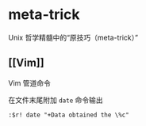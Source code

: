 # meta-trick

Unix 哲学精髓中的“原技巧（meta-trick）”



## [[Vim]]

Vim 管道命令

在文件末尾附加 `date` 命令输出

```vim
:$r! date "+Data obtained the \%c"
```





